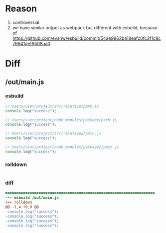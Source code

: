 # Reason
1. controversial
2. we have similar output as webpack but different with esbuild, because of https://github.com/evanw/esbuild/commit/54ae9962ba18eafc0fc3f1c8c76641def9b08aa0
# Diff
## /out/main.js
### esbuild
```js
// Users/user/project/src/relative/path.ts
console.log("success");

// Users/user/project/node_modules/package/path.js
console.log("success");

// Users/user/project/src/relative2/path.js
console.log("success");

// Users/user/project/node_modules/package2/path.js
console.log("success");
```
### rolldown
```js

```
### diff
```diff
===================================================================
--- esbuild	/out/main.js
+++ rolldown	
@@ -1,4 +0,0 @@
-console.log("success");
-console.log("success");
-console.log("success");
-console.log("success");

```
